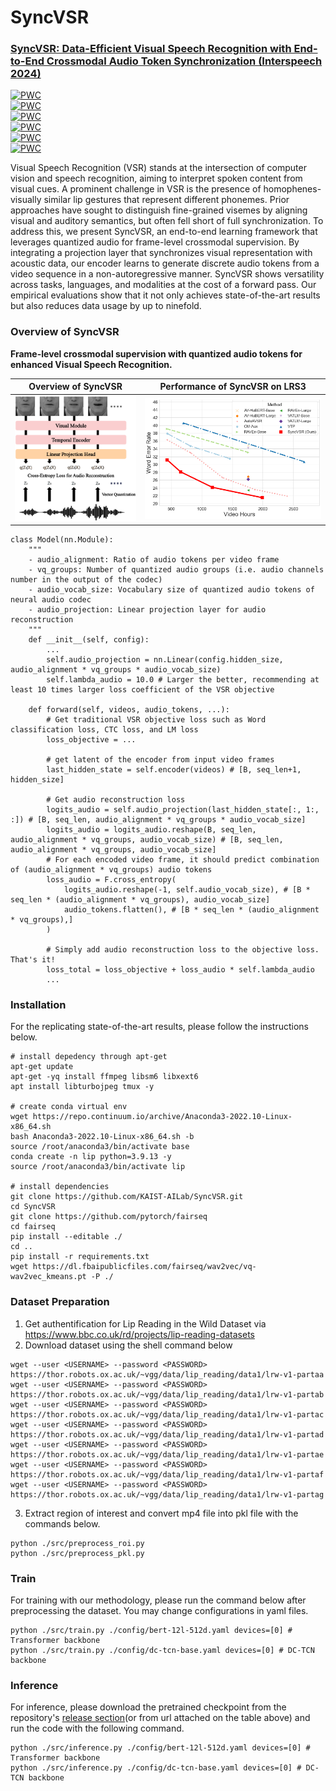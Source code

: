 # SyncVSR

### [SyncVSR: Data-Efficient Visual Speech Recognition with End-to-End Crossmodal Audio Token Synchronization (Interspeech 2024)](https://arxiv.org/abs/2406.12233)

[![PWC](https://img.shields.io/endpoint.svg?url=https://paperswithcode.com/badge/syncvsr-data-efficient-visual-speech/lipreading-on-lip-reading-in-the-wild)](https://paperswithcode.com/sota/lipreading-on-lip-reading-in-the-wild?p=syncvsr-data-efficient-visual-speech)  
[![PWC](https://img.shields.io/endpoint.svg?url=https://paperswithcode.com/badge/syncvsr-data-efficient-visual-speech/lipreading-on-lrw-1000)](https://paperswithcode.com/sota/lipreading-on-lrw-1000?p=syncvsr-data-efficient-visual-speech)  
[![PWC](https://img.shields.io/endpoint.svg?url=https://paperswithcode.com/badge/syncvsr-data-efficient-visual-speech/lipreading-on-lrs2)](https://paperswithcode.com/sota/lipreading-on-lrs2?p=syncvsr-data-efficient-visual-speech)  
[![PWC](https://img.shields.io/endpoint.svg?url=https://paperswithcode.com/badge/syncvsr-data-efficient-visual-speech/lipreading-on-lrs3-ted)](https://paperswithcode.com/sota/lipreading-on-lrs3-ted?p=syncvsr-data-efficient-visual-speech)  
[![PWC](https://img.shields.io/endpoint.svg?url=https://paperswithcode.com/badge/syncvsr-data-efficient-visual-speech/landmark-based-lipreading-on-lrw)](https://paperswithcode.com/sota/landmark-based-lipreading-on-lrw?p=syncvsr-data-efficient-visual-speech)  
[![PWC](https://img.shields.io/endpoint.svg?url=https://paperswithcode.com/badge/syncvsr-data-efficient-visual-speech/landmark-based-lipreading-on-lrs2)](https://paperswithcode.com/sota/landmark-based-lipreading-on-lrs2?p=syncvsr-data-efficient-visual-speech)  


Visual Speech Recognition (VSR) stands at the intersection of computer vision and speech recognition, aiming to interpret spoken content from visual cues. A prominent challenge in VSR is the presence of homophenes-visually similar lip gestures that represent different phonemes. Prior approaches have sought to distinguish fine-grained visemes by aligning visual and auditory semantics, but often fell short of full synchronization. To address this, we present SyncVSR, an end-to-end learning framework that leverages quantized audio for frame-level crossmodal supervision. By integrating a projection layer that synchronizes visual representation with acoustic data, our encoder learns to generate discrete audio tokens from a video sequence in a non-autoregressive manner. SyncVSR shows versatility across tasks, languages, and modalities at the cost of a forward pass. Our empirical evaluations show that it not only achieves state-of-the-art results but also reduces data usage by up to ninefold.

### Overview of SyncVSR

**Frame-level crossmodal supervision with quantized audio tokens for enhanced Visual Speech Recognition.**

|                   Overview of SyncVSR                    |            Performance of SyncVSR on LRS3             |
| :------------------------------------------------------: | :---------------------------------------------------: |
| <img width="300" alt="image" src="https://github.com/snoop2head/portfolio/blob/master/images/SyncVSR.png?raw=true"> | <img width="440" alt="image" src="https://github.com/snoop2head/portfolio/blob/master/images/LRS3.png?raw=true"> |

```python3
class Model(nn.Module):
    """
    - audio_alignment: Ratio of audio tokens per video frame
    - vq_groups: Number of quantized audio groups (i.e. audio channels number in the output of the codec)
    - audio_vocab_size: Vocabulary size of quantized audio tokens of neural audio codec
    - audio_projection: Linear projection layer for audio reconstruction
    """
    def __init__(self, config):
        ...
        self.audio_projection = nn.Linear(config.hidden_size, audio_alignment * vq_groups * audio_vocab_size)
        self.lambda_audio = 10.0 # Larger the better, recommending at least 10 times larger loss coefficient of the VSR objective

    def forward(self, videos, audio_tokens, ...):
        # Get traditional VSR objective loss such as Word classification loss, CTC loss, and LM loss
        loss_objective = ...

        # get latent of the encoder from input video frames
        last_hidden_state = self.encoder(videos) # [B, seq_len+1, hidden_size]

        # Get audio reconstruction loss
        logits_audio = self.audio_projection(last_hidden_state[:, 1:, :]) # [B, seq_len, audio_alignment * vq_groups * audio_vocab_size]
        logits_audio = logits_audio.reshape(B, seq_len, audio_alignment * vq_groups, audio_vocab_size) # [B, seq_len, audio_alignment * vq_groups, audio_vocab_size]
        # For each encoded video frame, it should predict combination of (audio_alignment * vq_groups) audio tokens
        loss_audio = F.cross_entropy(
            logits_audio.reshape(-1, self.audio_vocab_size), # [B * seq_len * (audio_alignment * vq_groups), audio_vocab_size]
            audio_tokens.flatten(), # [B * seq_len * (audio_alignment * vq_groups),]
        )

        # Simply add audio reconstruction loss to the objective loss. That's it!
        loss_total = loss_objective + loss_audio * self.lambda_audio
        ...
```

### Installation
For the replicating state-of-the-art results, please follow the instructions below.
```shell
# install depedency through apt-get
apt-get update 
apt-get -yq install ffmpeg libsm6 libxext6 
apt install libturbojpeg tmux -y

# create conda virtual env
wget https://repo.continuum.io/archive/Anaconda3-2022.10-Linux-x86_64.sh
bash Anaconda3-2022.10-Linux-x86_64.sh -b
source /root/anaconda3/bin/activate base
conda create -n lip python=3.9.13 -y
source /root/anaconda3/bin/activate lip

# install dependencies
git clone https://github.com/KAIST-AILab/SyncVSR.git
cd SyncVSR
git clone https://github.com/pytorch/fairseq
cd fairseq
pip install --editable ./
cd ..
pip install -r requirements.txt
wget https://dl.fbaipublicfiles.com/fairseq/wav2vec/vq-wav2vec_kmeans.pt -P ./
```

### Dataset Preparation

1. Get authentification for Lip Reading in the Wild Dataset via https://www.bbc.co.uk/rd/projects/lip-reading-datasets
2. Download dataset using the shell command below

```shell
wget --user <USERNAME> --password <PASSWORD> https://thor.robots.ox.ac.uk/~vgg/data/lip_reading/data1/lrw-v1-partaa
wget --user <USERNAME> --password <PASSWORD> https://thor.robots.ox.ac.uk/~vgg/data/lip_reading/data1/lrw-v1-partab
wget --user <USERNAME> --password <PASSWORD> https://thor.robots.ox.ac.uk/~vgg/data/lip_reading/data1/lrw-v1-partac
wget --user <USERNAME> --password <PASSWORD> https://thor.robots.ox.ac.uk/~vgg/data/lip_reading/data1/lrw-v1-partad
wget --user <USERNAME> --password <PASSWORD> https://thor.robots.ox.ac.uk/~vgg/data/lip_reading/data1/lrw-v1-partae
wget --user <USERNAME> --password <PASSWORD> https://thor.robots.ox.ac.uk/~vgg/data/lip_reading/data1/lrw-v1-partaf
wget --user <USERNAME> --password <PASSWORD> https://thor.robots.ox.ac.uk/~vgg/data/lip_reading/data1/lrw-v1-partag
```
3. Extract region of interest and convert mp4 file into pkl file with the commands below.
```shell
python ./src/preprocess_roi.py
python ./src/preprocess_pkl.py
```

### Train

For training with our methodology, please run the command below after preprocessing the dataset. You may change configurations in yaml files.
```shell
python ./src/train.py ./config/bert-12l-512d.yaml devices=[0] # Transformer backbone
python ./src/train.py ./config/dc-tcn-base.yaml devices=[0] # DC-TCN backbone
```

### Inference

For inference, please download the pretrained checkpoint from the repository's [release section](https://github.com/KAIST-AILab/SyncVSR/releases/)(or from url attached on the table above) and run the code with the following command.
```shell
python ./src/inference.py ./config/bert-12l-512d.yaml devices=[0] # Transformer backbone
python ./src/inference.py ./config/dc-tcn-base.yaml devices=[0] # DC-TCN backbone
```
